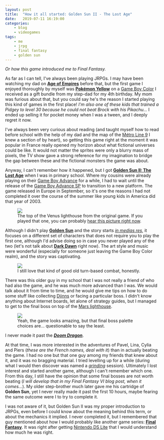 ```yaml
---
layout: post
title:	"How it all started: Golden Sun II - The Lost Age"
date:	2019-07-11 16:19:00
categories:
    - blog
    - videogames
tags:
    - me
    - jrpg
    - final fantasy
    - golden sun
---
```


*Or how this game introduced me to Final Fantasy.*

As far as I can tell, I've always been playing JRPGs. I may have been watching
my dad on [**Age of Empires**](https://en.wikipedia.org/wiki/Age_of_Empires_(video_game))
before that, but the first game I enjoyed thoroughly by myself was
[**Pokémon Yellow**](https://bulbapedia.bulbagarden.net/wiki/Pok%C3%A9mon_Yellow_Version)
on a [Game Boy Color](https://bulbapedia.bulbagarden.net/wiki/Game_Boy_Color) I received as a
gift bundle from my step-dad for my 4th birthday. My mom was furious about that,
but you could say he's the reason I started playing this kind of games in the
first place! *I'm also one of these kids that trained a Pidgey to level 30
because he could not beat Brock with his Pikachu...* I ended up selling it
for pocket money when I was a tween, and I deeply regret it now.

I've always been very curious about reading (and taught myself how to read
before school with the help of my dad and the map of the
[Métro Line 9](https://en.wikipedia.org/wiki/Paris_M%C3%A9tro_Line_9) I knew
a section of by heart), so getting this game right at the moment it was popular
in France really opened my horizon about what fictional universes could be like.
It would not matter the sprites were only a blurry mass of pixels, the TV show
gave a strong reference for my imagination to bridge the gap between these and
the fictional monsters the game was about.

Anyway, I can't remember how it happened, but I got
[**Golden Sun II: The Lost Age**](https://www.ign.com/games/golden-sun-the-lost-age)
when I was in primary school. Where my cousins were already playing on their
[Game Boy Advance](https://en.wikipedia.org/wiki/Game_Boy_Advance) for a while,
I had to wait until the release of the [Game Boy Advance SP](https://en.wikipedia.org/wiki/Game_Boy_Advance_SP)
to transition to a new platform.
The game released in Europe in September, so it's one the reasons I had not
completed it over the course of the summer like young kids in America did that
year of 2003.

<figure class="fullwidth">
  <img src="{{ 'images/2019/2019-07-11/venus-lighthouse.png' | relative_url }}" class="fullwidth"/>
  <figcaption class="figure-caption">
    The top of the Venus lighthouse from the original game. If you played that one, you can
    probably <a href="https://www.youtube.com/watch?v=q5d1rrbNo3o&t=5s">hear this picture right now</a>.
  </figcaption>
</figure>

Although I didn't play [**Golden Sun**](https://www.ign.com/games/golden-sun) and
the story starts [*in medias res*](https://tvtropes.org/pmwiki/pmwiki.php/Main/Inmediasres),
it focuses on a different set of characters that does not require you to play the
first one, although I'd advise doing so in case you never played any of the two
(let's not talk about [**Dark Dawn**](https://www.ign.com/games/golden-sun-dark-dawn)
right now). The art style and music were wonderful
(especially for someone just leaving the Game Boy Color realm), and
the story was captivating.

<figure class="fullwidth">
  <img src="https://media.giphy.com/media/zcwqJBLdJJwHe/giphy.gif" class="fullwidth"/>
  <figcaption class="figure-caption">
    I still love that kind of good old turn-based combat, honestly.
  </figcaption>
</figure>

There was this older guy in my school that I was not
really a friend of who had also the game, and he was much more advanced than I
was. We would talk about it from time to time, and he would give me tips on how
to do some stuff like collecting [Djinns](https://goldensun.fandom.com/wiki/Djinn)
or facing a particular boss. I didn't know anything about Internet boards,
let alone of strategy guides, but I managed to get to the final boss on top of
the [Mars lighthouse](https://goldensun.fandom.com/wiki/Mars_Lighthouse).

<figure class="fullwidth">
  <img src="{{ 'images/2019/2019-07-11/doom-dragon.png' | relative_url }}" class="fullwidth"/>
  <figcaption class="figure-caption">
    Yeah, the game looks amazing, but that final boss palette choices are...
    questionable to say the least.
  </figcaption>
</figure>

I never made it past the [***Doom Dragon***](https://goldensun.fandom.com/wiki/Doom_Dragon).

At that time, I was more interested in the adventures of Pavel, Lina,
Cylia and Piers (*these are the French names, deal with it*) than in actually
beating the game. I had no one but that
one guy among my friends that knew about it, and it was no bragging material.
I tried levelling up for a while (during what I would then discover was named
a [*grinding*](https://tvtropes.org/pmwiki/pmwiki.php/Main/LevelGrinding) session).
Ultimately I lost interest and started another game, although I can't remember which one.
From this day, I still have the opinion that some final bosses are not worth
beating (*I will develop that in my Final Fantasy VI blog post, when it comes...*).
My older step-brother much later gave me his cartridge of **Golden Sun**,
yet I never really made it past the first 10 hours, maybe fearing the same
outcome were I to try to complete it.

I was not aware of it, but Golden Sun II was my proper introduction to JRPGs,
even before I could know about the meaning behind this term, or about the
mechanics it implied. I never completed it, but I remembered that guy
mentioned about how I would probably like another game series:
[**Final Fantasy**](https://en.wikipedia.org/wiki/Final_Fantasy).
It was right after getting
[Nintendo DS Lite](https://en.wikipedia.org/wiki/Nintendo_DS_Lite)
that I would understand how much he was right.
